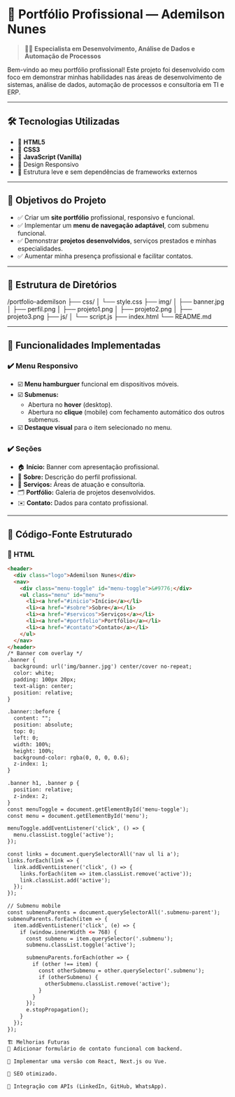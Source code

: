 # 💼 Portfólio Profissional — Ademilson Nunes

> 👨‍💻 **Especialista em Desenvolvimento, Análise de Dados e Automação de Processos**

Bem-vindo ao meu portfólio profissional! Este projeto foi desenvolvido com foco em demonstrar minhas habilidades nas áreas de desenvolvimento de sistemas, análise de dados, automação de processos e consultoria em TI e ERP.

---

## 🛠️ Tecnologias Utilizadas

- 🔹 **HTML5**
- 🔸 **CSS3**
- 🔹 **JavaScript (Vanilla)**
- 🔸 Design Responsivo
- 🔹 Estrutura leve e sem dependências de frameworks externos

---

## 🎯 Objetivos do Projeto

- ✅ Criar um **site portfólio** profissional, responsivo e funcional.
- ✅ Implementar um **menu de navegação adaptável**, com submenu funcional.
- ✅ Demonstrar **projetos desenvolvidos**, serviços prestados e minhas especialidades.
- ✅ Aumentar minha presença profissional e facilitar contatos.

---

## 📂 Estrutura de Diretórios

/portfolio-ademilson
├── css/
│ └── style.css
├── img/
│ ├── banner.jpg
│ ├── perfil.png
│ ├── projeto1.png
│ ├── projeto2.png
│ ├── projeto3.png
├── js/
│ └── script.js
├── index.html
└── README.md

---

## 🚀 Funcionalidades Implementadas

### ✔️ Menu Responsivo

- ☑️ **Menu hamburguer** funcional em dispositivos móveis.
- ☑️ **Submenus:** 
  - Abertura no **hover** (desktop).
  - Abertura no **clique** (mobile) com fechamento automático dos outros submenus.
- ☑️ **Destaque visual** para o item selecionado no menu.

### ✔️ Seções

- 🏠 **Início:** Banner com apresentação profissional.
- 👤 **Sobre:** Descrição do perfil profissional.
- 🔧 **Serviços:** Áreas de atuação e consultoria.
- 🗂️ **Portfólio:** Galeria de projetos desenvolvidos.
- ✉️ **Contato:** Dados para contato profissional.

---

## 🧠 Código-Fonte Estruturado

### 🔹 HTML

```html
<header>
  <div class="logo">Ademilson Nunes</div>
  <nav>
    <div class="menu-toggle" id="menu-toggle">&#9776;</div>
    <ul class="menu" id="menu">
      <li><a href="#inicio">Início</a></li>
      <li><a href="#sobre">Sobre</a></li>
      <li><a href="#servicos">Serviços</a></li>
      <li><a href="#portfolio">Portfólio</a></li>
      <li><a href="#contato">Contato</a></li>
    </ul>
  </nav>
</header>
/* Banner com overlay */
.banner {
  background: url('img/banner.jpg') center/cover no-repeat;
  color: white;
  padding: 100px 20px;
  text-align: center;
  position: relative;
}

.banner::before {
  content: "";
  position: absolute;
  top: 0;
  left: 0;
  width: 100%;
  height: 100%;
  background-color: rgba(0, 0, 0, 0.6);
  z-index: 1;
}

.banner h1, .banner p {
  position: relative;
  z-index: 2;
}
const menuToggle = document.getElementById('menu-toggle');
const menu = document.getElementById('menu');

menuToggle.addEventListener('click', () => {
  menu.classList.toggle('active');
});

const links = document.querySelectorAll('nav ul li a');
links.forEach(link => {
  link.addEventListener('click', () => {
    links.forEach(item => item.classList.remove('active'));
    link.classList.add('active');
  });
});

// Submenu mobile
const submenuParents = document.querySelectorAll('.submenu-parent');
submenuParents.forEach(item => {
  item.addEventListener('click', (e) => {
    if (window.innerWidth <= 768) {
      const submenu = item.querySelector('.submenu');
      submenu.classList.toggle('active');

      submenuParents.forEach(other => {
        if (other !== item) {
          const otherSubmenu = other.querySelector('.submenu');
          if (otherSubmenu) {
            otherSubmenu.classList.remove('active');
          }
        }
      });
      e.stopPropagation();
    }
  });
});

🏗️ Melhorias Futuras
🔹 Adicionar formulário de contato funcional com backend.

🔸 Implementar uma versão com React, Next.js ou Vue.

🔹 SEO otimizado.

🔸 Integração com APIs (LinkedIn, GitHub, WhatsApp).

